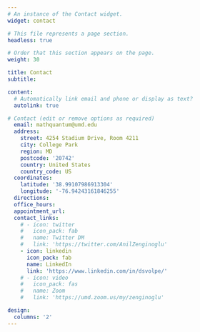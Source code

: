 ```yaml
---
# An instance of the Contact widget.
widget: contact

# This file represents a page section.
headless: true

# Order that this section appears on the page.
weight: 30

title: Contact
subtitle:

content:
  # Automatically link email and phone or display as text?
  autolink: true

# Contact (edit or remove options as required)
  email: mathquantum@umd.edu
  address:
    street: 4254 Stadium Drive, Room 4211
    city: College Park
    region: MD
    postcode: '20742'
    country: United States
    country_code: US
  coordinates:
    latitude: '38.99107986913304'
    longitude: '-76.94243161846255'
  directions: 
  office_hours:
  appointment_url: 
  contact_links:
    # - icon: twitter
    #   icon_pack: fab
    #   name: Twitter DM
    #   link: 'https://twitter.com/AnilZenginoglu'
    - icon: linkedin
      icon_pack: fab
      name: LinkedIn
      link: 'https://www.linkedin.com/in/dsvolpe/'
    # - icon: video
    #   icon_pack: fas
    #   name: Zoom
    #   link: 'https://umd.zoom.us/my/zenginoglu'

design:
  columns: '2'
---
```

